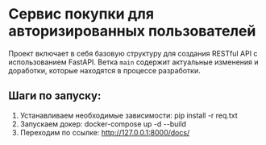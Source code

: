 # Сервис покупки для авторизированных пользователей

Проект включает в себя базовую структуру для создания RESTful API с использованием FastAPI.
Ветка `main` содержит актуальные изменения и доработки, которые находятся в процессе разработки.

## Шаги по запуску:

1. Устанавливаем необходимые зависимости: pip install -r req.txt 
2. Запускаем докер: docker-compose up -d --build 
3. Переходим по ссылке: http://127.0.0.1:8000/docs/
